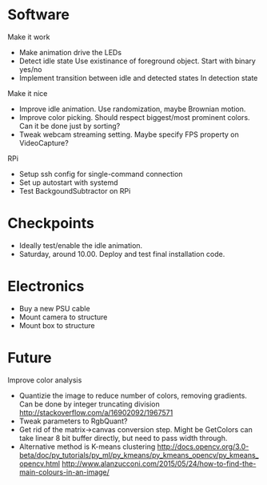 
# Software

Make it work

* Make animation drive the LEDs
* Detect idle state
Use existinance of foreground object.
Start with binary yes/no
* Implement transition between idle and detected states
In detection state

Make it nice

* Improve idle animation.
Use randomization, maybe Brownian motion.
* Improve color picking.
Should respect biggest/most prominent colors.
Can it be done just by sorting?
* Tweak webcam streaming setting.
Maybe specify FPS property on VideoCapture?

RPi

* Setup ssh config for single-command connection
* Set up autostart with systemd
* Test BackgoundSubtractor on RPi

# Checkpoints

* Ideally test/enable the idle animation.
* Saturday, around 10.00. Deploy and test final installation code.

# Electronics

* Buy a new PSU cable
* Mount camera to structure
* Mount box to structure

# Future

Improve color analysis

* Quantizie the image to reduce number of colors, removing gradients. Can be done by integer truncating division
http://stackoverflow.com/a/16902092/1967571
* Tweak parameters to RgbQuant?
* Get rid of the matrix->canvas conversion step.
Might be GetColors can take linear 8 bit buffer directly, but need to pass width through.
* Alternative method is K-means clustering
http://docs.opencv.org/3.0-beta/doc/py_tutorials/py_ml/py_kmeans/py_kmeans_opencv/py_kmeans_opencv.html
http://www.alanzucconi.com/2015/05/24/how-to-find-the-main-colours-in-an-image/

